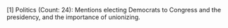 [1] Politics (Count: 24): Mentions electing Democrats to Congress and the presidency, and the importance of unionizing.
